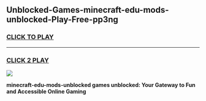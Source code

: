 
## Unblocked-Games-minecraft-edu-mods-unblocked-Play-Free-pp3ng
<h3>
<a href="https://premium76.site?title=minecraft-edu-mods-unblocked&ref=23A">CLICK TO PLAY</a></h3>
<hr>

<h3>
<a href="https://premium76.site?title=minecraft-edu-mods-unblocked&ref=23A">CLICK 2 PLAY</a>
  
</h3>

<a href="https://premium76.site?title=minecraft-edu-mods-unblocked&ref=23A"><img src="https://clearcache.store/games.png"></a>


**minecraft-edu-mods-unblocked games unblocked: Your Gateway to Fun and Accessible Online Gaming**
